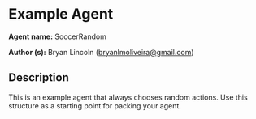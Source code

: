 # Example Agent

**Agent name:** SoccerRandom

**Author (s):** Bryan Lincoln (bryanlmoliveira@gmail.com)

## Description

This is an example agent that always chooses random actions. Use this structure as a starting point for packing your agent.

